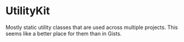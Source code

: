 # UtilityKit
Mostly static utility classes that are used across multiple projects. This seems like a better place for them than in Gists.
